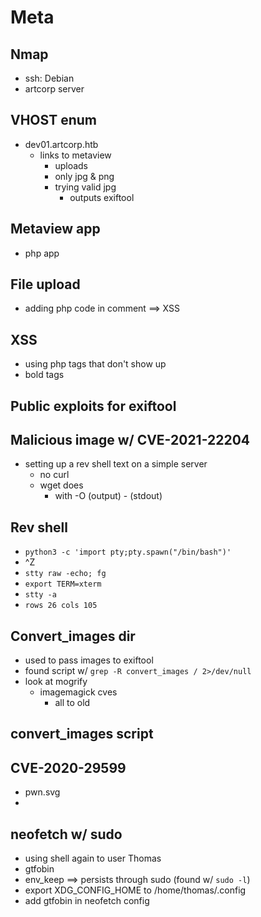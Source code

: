 # Meta

## Nmap

- ssh: Debian
- artcorp server

## VHOST enum

- dev01.artcorp.htb
    - links to metaview
        - uploads
        - only jpg & png
        - trying valid jpg
            - outputs exiftool

## Metaview app

- php app

## File upload

- adding php code in comment $\implies$ XSS

## XSS

- using php tags that don't show up
- bold tags

## Public exploits for exiftool

## Malicious image w/ CVE-2021-22204

- setting up a rev shell text on a simple server
    - no curl
    - wget does
        - with -O (output) - (stdout)


## Rev shell

- `python3 -c 'import pty;pty.spawn("/bin/bash")'`
- ^Z
- `stty raw -echo; fg`
- `export TERM=xterm`
- `stty -a`
- `rows 26 cols 105`


## Convert_images dir

- used to pass images to exiftool
- found script w/ `grep -R convert_images / 2>/dev/null`
- look at mogrify
    - imagemagick cves
        - all to old

## convert_images script

## CVE-2020-29599

- pwn.svg
- 

## neofetch w/ sudo

- using shell again to user Thomas
- gtfobin
- env_keep $\implies$ persists through sudo (found w/ `sudo -l`)
- export XDG_CONFIG_HOME to /home/thomas/.config
- add gtfobin in neofetch config
